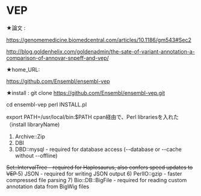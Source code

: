 # VEP

★論文 :

https://genomemedicine.biomedcentral.com/articles/10.1186/gm543#Sec2

http://blog.goldenhelix.com/goldenadmin/the-sate-of-variant-annotation-a-comparison-of-annovar-snpeff-and-vep/


★home_URL:

https://github.com/Ensembl/ensembl-vep


★install : 
git clone https://github.com/Ensembl/ensembl-vep.git

cd ensembl-vep
perl INSTALL.pl

export PATH=/usr/local/bin:$PATH
cpan経由で、Perl librariesを入れた （install libraryName)
1) Archive::Zip
2) DBI
3) DBD::mysql - required for database access (--database or --cache without --offline)

<s> Set::IntervalTree - required for Haplosaurus, also confers speed updates to VEP </s>
5) JSON - required for writing JSON output
6) PerlIO::gzip - faster compressed file parsing
7) Bio::DB::BigFile - required for reading custom annotation data from BigWig files




